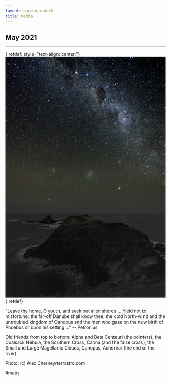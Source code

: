```yaml
---
layout: page_nav_dark
title: Media
---
```


## May 2021
---
{:refdef: style="text-align: center;"}
![Stars](/images/stars.jpg)
{:refdef}

"Leave thy home, O youth, and seek out alien shores ... Yield not to misfortune: the far-off Danube shall know thee, the cold North-wind and the untroubled kingdom of Canopus and the men who gaze on the new birth of Phoebus or upon his setting ..."  -- Petronius

Old friends from top to bottom: Alpha and Beta Centauri (the pointers), the Coalsack Nebula, the Southern Cross, Carina (and the false cross), the Small and Large Magellanic Clouds, Canopus, Achernar (the end of the river).

Photo: (c) Alex Cherney/terrastro.com

#maps
